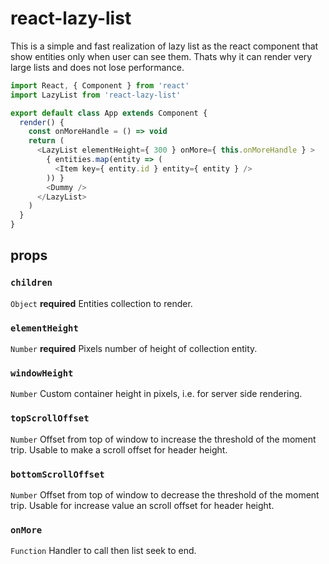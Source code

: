 # react-lazy-list
This is a simple and fast realization of lazy list as the react component that show entities only when user can see them. Thats why it can render very large lists and does not lose performance.

```javascript
import React, { Component } from 'react'
import LazyList from 'react-lazy-list'

export default class App extends Component {
  render() {
    const onMoreHandle = () => void
    return (
      <LazyList elementHeight={ 300 } onMore={ this.onMoreHandle } >
        { entities.map(entity => (
          <Item key={ entity.id } entity={ entity } />
        )) }
        <Dummy />
      </LazyList>
    )
  }
}
```

## props

### `children`
`Object` **required** Entities collection to render.

### `elementHeight`
`Number` **required** Pixels number of height of collection entity.

### `windowHeight`
`Number` Custom container height in pixels, i.e. for server side rendering.

### `topScrollOffset`
`Number` Offset from top of window to increase the threshold of the moment trip.
Usable to make a scroll offset for header height.

### `bottomScrollOffset`
`Number` Offset from top of window to decrease the threshold of the moment trip.
Usable for increase value an scroll offset for header height.

### `onMore`
`Function` Handler to call then list seek to end.
